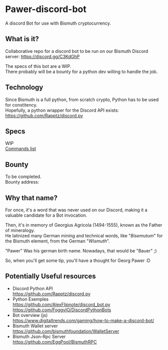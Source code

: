 # Pawer-discord-bot
A discord Bot for use with Bismuth cryptocurrency.

## What is it?

Collaborative repo for a discord bot to be run on our Bismuth Discord server: https://discord.gg/C3KdGhP

The specs of this bot are a WIP.  
There probably will be a bounty for a python dev willing to handle the job.

## Technology

Since Bismuth is a full python, from scratch crypto, Python has to be used for constitency.  
Hopefully, a python wrapper for the Discord API exists: https://github.com/Rapptz/discord.py

## Specs

WIP  
[Commands list](commands.md)

## Bounty

To be completed.  
Bounty address: 

## Why that name?

For once, it's a word that was never used on our Discord, making it a valuable candidate for a Bot invocation.

Then, it's in memory of Georgius Agricola (1494-1555), known as the Father of mineralogy.  
He latinized many German mining and technical words, like "*Bisemutum*" for the Bismuth element, from the German "*Wismuth*".

"Pawer" Was his german birth name. Nowadays, that would be "Bauer" ;)

So, when you'll get some tip, you'll have a thought for Georg Pawer :D

## Potentially Useful resources

- Discord Python API  
  https://github.com/Rapptz/discord.py
- Python Exemples  
  https://github.com/AlexFlipnote/discord_bot.py  
  https://github.com/FoggyIO/DiscordPythonBots  
- Bot overview (js)  
  https://www.digitaltrends.com/gaming/how-to-make-a-discord-bot/
- Bismuth Wallet server  
  https://github.com/bismuthfoundation/WalletServer
- Bismuth Json-Rpc Server  
  https://github.com/EggPool/BismuthRPC
